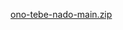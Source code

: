 [ono-tebe-nado-main.zip](https://github.com/Vladislav-Belokozov/ono-tebe-nado/files/15276829/ono-tebe-nado-main.zip)
